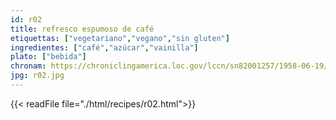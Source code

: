 ```yaml
---
id: r02
title: refresco espumoso de café
etiquettas: ["vegetariano","vegano","sin gluten"]
ingredientes: ["café","azúcar","vainilla"]
plato: ["bebida"]
chronam: https://chroniclingamerica.loc.gov/lccn/sn82001257/1958-06-19/ed-1/seq-4/
jpg: r02.jpg
---
```


{{< readFile file="./html/recipes/r02.html">}}